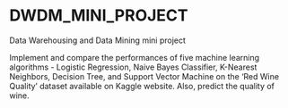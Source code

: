 # DWDM_MINI_PROJECT
Data Warehousing and Data Mining mini project

Implement and compare the performances of five machine learning algorithms - Logistic Regression, Naive Bayes Classifier, K-Nearest Neighbors, Decision Tree, and Support Vector Machine on the ‘Red Wine Quality’ dataset available on Kaggle website. Also, predict the quality of wine.
